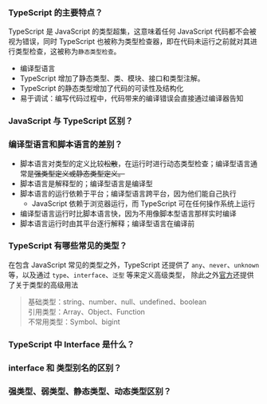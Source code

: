 ### TypeScript 的主要特点？
TypeScript 是 JavaScript 的类型超集，这意味着任何 JavaScript 代码都不会被视为错误，同时 TypeScript 也被称为类型检查器，即在代码未运行之前就对其进行类型检查，这被称为`静态类型检查`。<br>

- 编译型语言
- TypeScript 增加了静态类型、类、模块、接口和类型注解。
- TypeScript 的静态类型增加了代码的可读性及结构化
- 易于调试：编写代码过程中，代码带来的编译错误会直接通过编译器告知

### JavaScript 与 TypeScript 区别？

### 编译型语言和脚本语言的差别？
- 脚本语言对类型的定义比较~~松散~~，在运行时进行动态类型检查；编译型语言通常是~~强类型定义或静态类型定义。~~
- 脚本语言是解释型的；编译型语言是编译型
- 脚本语言的运行依赖于平台；编译型语言跨平台，因为他们能自己执行
    - JavaScript 依赖于浏览器运行，而 TypeScript 可在任何操作系统上运行
- 编译型语言运行时比脚本语言快，因为不用像脚本型语言那样实时编译
- 脚本语言运行时由其平台逐行解释；编译型语言在编译前



### TypeScript 有哪些常见的类型？
在包含 JavaScript 常见的类型之外，TypeScript 还提供了 `any`、`never`、`unknown` 等，以及通过 `type`、`interface`、`泛型` 等来定义高级类型，
除此之外[官方](https://www.typescriptlang.org/docs/handbook/intro.html)还提供了关于类型的高级用法
> 基础类型：string、number、null、undefined、boolean <br>
> 引用类型：Array、Object、Function <br>
> 不常用类型：Symbol、bigint

### TypeScript 中 Interface 是什么？


### interface 和 类型别名的区别？

### 强类型、弱类型、静态类型、动态类型区别？

